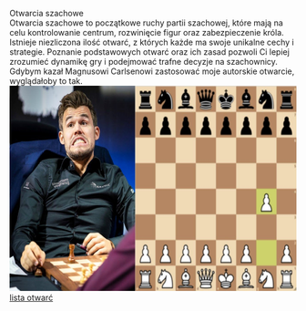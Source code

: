 
Otwarcia szachowe <br>
Otwarcia szachowe to początkowe ruchy partii szachowej, które mają na celu kontrolowanie centrum, rozwinięcie figur oraz zabezpieczenie króla. Istnieje niezliczona ilość otwarć, z których każde ma swoje unikalne cechy i strategie. Poznanie podstawowych otwarć oraz ich zasad pozwoli Ci lepiej zrozumieć dynamikę gry i podejmować trafne decyzje na szachownicy.<br>
Gdybym kazał Magnusowi Carlsenowi zastosować moje autorskie otwarcie, wyglądałoby to tak.<br>
<img src='/image.jpg' width='640' height="360"><br>
[lista otwarć](/list.html)

